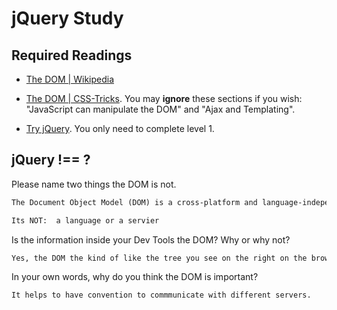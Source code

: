 # jQuery Study

## Required Readings

-   [The DOM | Wikipedia](https://en.wikipedia.org/wiki/Document_Object_Model)

-   [The DOM | CSS-Tricks](https://css-tricks.com/dom/). You may **ignore**
    these sections if you wish: "JavaScript can manipulate the DOM" and "Ajax
    and Templating".

-   [Try jQuery](http://try.jquery.com/). You only need to complete level 1.

## jQuery !== ?

Please name two things the DOM is not.

```md
The Document Object Model (DOM) is a cross-platform and language-independent convention for representing and interacting with objects in HTML, XHTML, and XML documents

Its NOT:  a language or a servier
```

Is the information inside your Dev Tools the DOM? Why or why not?

```md
Yes, the DOM the kind of like the tree you see on the right on the browswer, when you click inspect.
```

In your own words, why do you think the DOM is important?

```md
It helps to have convention to commmunicate with different servers.
```
